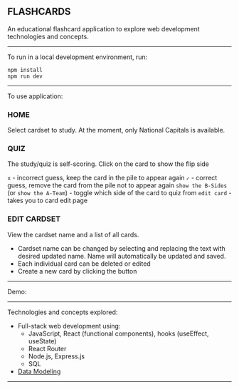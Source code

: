 ## FLASHCARDS

An educational flashcard application to explore web development technologies and concepts.

---

To run in a local development environment, run:

```
npm install
npm run dev
```

---

To use application:

### HOME

Select cardset to study. At the moment, only National Capitals is available.

### QUIZ

The study/quiz is self-scoring. Click on the card to show the flip side

`x` - incorrect guess, keep the card in the pile to appear again
`✓` - correct guess, remove the card from the pile not to appear again
`show the B-Sides` (or `show the A-Team`) - toggle which side of the card to quiz from
`edit card` - takes you to card edit page

### EDIT CARDSET

View the cardset name and a list of all cards.

- Cardset name can be changed by selecting and replacing the text with desired updated name. Name will automatically be updated and saved.
- Each individual card can be deleted or edited
- Create a new card by clicking the button

---

Demo:

---

Technologies and concepts explored:

- Full-stack web development using:
  - JavaScript, React (functional components), hooks (useEffect, useState)
  - React Router
  - Node.js, Express.js
  - SQL
- [Data Modeling](https://drawsql.app/teams/gacetta/diagrams/flashcards)

---
